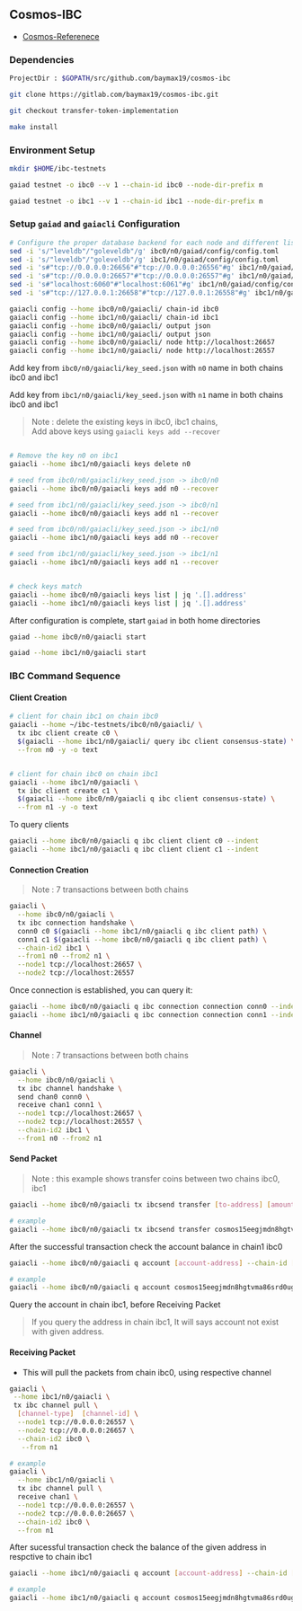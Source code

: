 ## Cosmos-IBC 

- [Cosmos-Referenece](https://github.com/cosmos/cosmos-sdk/tree/joon/ibc-sdk-interface-2) 

### Dependencies
```bash
ProjectDir : $GOPATH/src/github.com/baymax19/cosmos-ibc

git clone https://gitlab.com/baymax19/cosmos-ibc.git

git checkout transfer-token-implementation

make install
```

### Environment Setup

```bash
mkdir $HOME/ibc-testnets

gaiad testnet -o ibc0 --v 1 --chain-id ibc0 --node-dir-prefix n

gaiad testnet -o ibc1 --v 1 --chain-id ibc1 --node-dir-prefix n
```

### Setup `gaiad` and `gaiacli` Configuration

```bash
# Configure the proper database backend for each node and different listening ports
sed -i 's/"leveldb"/"goleveldb"/g' ibc0/n0/gaiad/config/config.toml
sed -i 's/"leveldb"/"goleveldb"/g' ibc1/n0/gaiad/config/config.toml
sed -i 's#"tcp://0.0.0.0:26656"#"tcp://0.0.0.0:26556"#g' ibc1/n0/gaiad/config/config.toml
sed -i 's#"tcp://0.0.0.0:26657"#"tcp://0.0.0.0:26557"#g' ibc1/n0/gaiad/config/config.toml
sed -i 's#"localhost:6060"#"localhost:6061"#g' ibc1/n0/gaiad/config/config.toml
sed -i 's#"tcp://127.0.0.1:26658"#"tcp://127.0.0.1:26558"#g' ibc1/n0/gaiad/config/config.toml

gaiacli config --home ibc0/n0/gaiacli/ chain-id ibc0
gaiacli config --home ibc1/n0/gaiacli/ chain-id ibc1
gaiacli config --home ibc0/n0/gaiacli/ output json
gaiacli config --home ibc1/n0/gaiacli/ output json
gaiacli config --home ibc0/n0/gaiacli/ node http://localhost:26657
gaiacli config --home ibc1/n0/gaiacli/ node http://localhost:26557
```
Add key from `ibc0/n0/gaiacli/key_seed.json` with `n0` name in both chains ibc0 and ibc1

Add key from `ibc1/n0/gaiacli/key_seed.json` with `n1` name in both chains ibc0 and ibc1

> Note : delete the existing keys in ibc0, ibc1 chains, <br/>
> Add  above keys using `gaiacli keys add --recover`

```bash

# Remove the key n0 on ibc1
gaiacli --home ibc1/n0/gaiacli keys delete n0

# seed from ibc0/n0/gaiacli/key_seed.json -> ibc0/n0
gaiacli --home ibc0/n0/gaiacli keys add n0 --recover

# seed from ibc1/n0/gaiacli/key_seed.json -> ibc0/n1
gaiacli --home ibc0/n0/gaiacli keys add n1 --recover

# seed from ibc0/n0/gaiacli/key_seed.json -> ibc1/n0
gaiacli --home ibc1/n0/gaiacli keys add n0 --recover

# seed from ibc1/n0/gaiacli/key_seed.json -> ibc1/n1
gaiacli --home ibc1/n0/gaiacli keys add n1 --recover


# check keys match
gaiacli --home ibc0/n0/gaiacli keys list | jq '.[].address'
gaiacli --home ibc1/n0/gaiacli keys list | jq '.[].address'
```

After configuration is complete, start `gaiad` in both home directories

```bash
gaiad --home ibc0/n0/gaiacli start

gaiad --home ibc1/n0/gaiacli start
```

### IBC Command Sequence

#### Client Creation

```bash
# client for chain ibc1 on chain ibc0
gaiacli --home ~/ibc-testnets/ibc0/n0/gaiacli/ \
  tx ibc client create c0 \
  $(gaiacli --home ibc1/n0/gaiacli/ query ibc client consensus-state) \
  --from n0 -y -o text  


# client for chain ibc0 on chain ibc1
gaiacli --home ibc1/n0/gaiacli \
  tx ibc client create c1 \
  $(gaiacli --home ibc0/n0/gaiacli q ibc client consensus-state) \
  --from n1 -y -o text
```

To query clients 
```bash
gaiacli --home ibc0/n0/gaiacli q ibc client client c0 --indent
gaiacli --home ibc1/n0/gaiacli q ibc client client c1 --indent
```

#### Connection Creation

> Note : 7 transactions between both chains

```bash
gaiacli \
  --home ibc0/n0/gaiacli \
  tx ibc connection handshake \
  conn0 c0 $(gaiacli --home ibc1/n0/gaiacli q ibc client path) \
  conn1 c1 $(gaiacli --home ibc0/n0/gaiacli q ibc client path) \
  --chain-id2 ibc1 \
  --from1 n0 --from2 n1 \
  --node1 tcp://localhost:26657 \
  --node2 tcp://localhost:26557
```

Once connection is established, you can query it:
```bash
gaiacli --home ibc0/n0/gaiacli q ibc connection connection conn0 --indent --trust-node
gaiacli --home ibc1/n0/gaiacli q ibc connection connection conn1 --indent --trust-node
```

#### Channel

> Note : 7 transactions between both chains

```bash
gaiacli \
  --home ibc0/n0/gaiacli \
  tx ibc channel handshake \
  send chan0 conn0 \
  receive chan1 conn1 \
  --node1 tcp://localhost:26657 \
  --node2 tcp://localhost:26557 \
  --chain-id2 ibc1 \
  --from1 n0 --from2 n1
```

#### Send Packet
> Note : this example shows transfer coins between two chains ibc0, ibc1

```bash
gaiacli --home ibc0/n0/gaiacli tx ibcsend transfer [to-address] [amount] [channel-id] --from n0
```

```bash
# example
gaiacli --home ibc0/n0/gaiacli tx ibcsend transfer cosmos15eegjmdn8hgtvma86srd0ugax9tmxqrajt2x2a 1000stake chan0 --from n0
```

After the successful transaction check the account balance in chain1 ibc0
```bash
gaiacli --home ibc0/n0/gaiacli q account [account-address] --chain-id [chain-id]
```
```bash
# example
gaiacli --home ibc0/n0/gaiacli q account cosmos15eegjmdn8hgtvma86srd0ugax9tmxqrajt2x2a   --chain-id ibc0
```
Query the account in chain ibc1, before Receiving Packet
> If you query the address in chain ibc1, It will says account not exist with given address.

#### Receiving Packet
- This will pull the packets from chain ibc0, using respective channel

```bash
gaiacli \
 --home ibc1/n0/gaiacli \
 tx ibc channel pull \
  [channel-type]  [channel-id] \
  --node1 tcp://0.0.0.0:26557 \
  --node2 tcp://0.0.0.0:26657 \
  --chain-id2 ibc0 \
   --from n1 
```

```bash
# example
gaiacli \
  --home ibc1/n0/gaiacli \
  tx ibc channel pull \
  receive chan1 \
  --node1 tcp://0.0.0.0:26557 \
  --node2 tcp://0.0.0.0:26657 \
  --chain-id2 ibc0 \
  --from n1 
```

After sucessful transaction check the balance of the given address in respctive to chain ibc1
```bash
gaiacli --home ibc1/n0/gaiacli q account [account-address] --chain-id [chain-id]
```
```bash
# example
gaiacli --home ibc1/n0/gaiacli q account cosmos15eegjmdn8hgtvma86srd0ugax9tmxqrajt2x2a --chain-id ibc1
```
